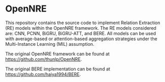 # OpenNRE

This repository contains the source code to implement Relation Extraction (RE) models within the OpenNRE framework. 
The RE models considered are: CNN, PCNN, BiGRU, BiGRU-ATT, and BERE. All models can be used with average-based or attention-based aggregation strategies under the Multi-Instance Learning (MIL) assumption.

The original OpenNRE framework can be found at https://github.com/thunlp/OpenNRE.

The original BERE implementation can be found at https://github.com/haiya1994/BERE.
